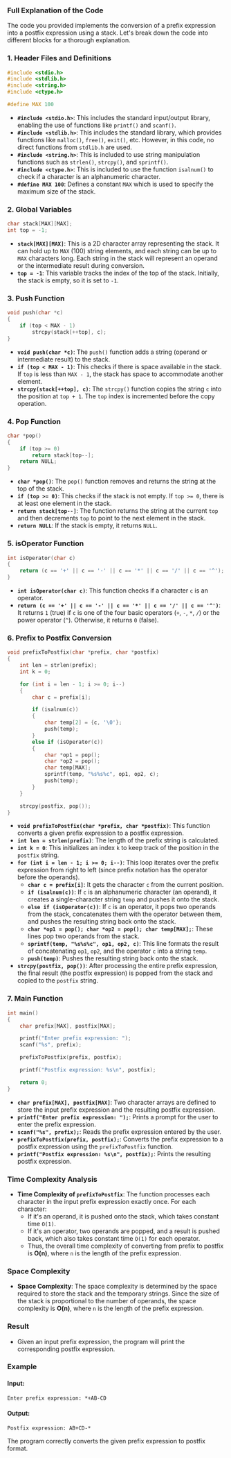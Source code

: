 ### Full Explanation of the Code

The code you provided implements the conversion of a prefix expression into a postfix expression using a stack. Let's break down the code into different blocks for a thorough explanation.

### 1. **Header Files and Definitions**
```c
#include <stdio.h>
#include <stdlib.h>
#include <string.h>
#include <ctype.h>

#define MAX 100
```
- **`#include <stdio.h>`**: This includes the standard input/output library, enabling the use of functions like `printf()` and `scanf()`.
- **`#include <stdlib.h>`**: This includes the standard library, which provides functions like `malloc()`, `free()`, `exit()`, etc. However, in this code, no direct functions from `stdlib.h` are used.
- **`#include <string.h>`**: This is included to use string manipulation functions such as `strlen()`, `strcpy()`, and `sprintf()`.
- **`#include <ctype.h>`**: This is included to use the function `isalnum()` to check if a character is an alphanumeric character.
- **`#define MAX 100`**: Defines a constant `MAX` which is used to specify the maximum size of the stack.

### 2. **Global Variables**
```c
char stack[MAX][MAX];
int top = -1;
```
- **`stack[MAX][MAX]`**: This is a 2D character array representing the stack. It can hold up to `MAX` (100) string elements, and each string can be up to `MAX` characters long. Each string in the stack will represent an operand or the intermediate result during conversion.
- **`top = -1`**: This variable tracks the index of the top of the stack. Initially, the stack is empty, so it is set to `-1`.

### 3. **Push Function**
```c
void push(char *c)
{
    if (top < MAX - 1)
        strcpy(stack[++top], c);
}
```
- **`void push(char *c)`**: The `push()` function adds a string (operand or intermediate result) to the stack.
- **`if (top < MAX - 1)`**: This checks if there is space available in the stack. If `top` is less than `MAX - 1`, the stack has space to accommodate another element.
- **`strcpy(stack[++top], c)`**: The `strcpy()` function copies the string `c` into the position at `top + 1`. The `top` index is incremented before the copy operation.

### 4. **Pop Function**
```c
char *pop()
{
    if (top >= 0)
        return stack[top--];
    return NULL;
}
```
- **`char *pop()`**: The `pop()` function removes and returns the string at the top of the stack.
- **`if (top >= 0)`**: This checks if the stack is not empty. If `top >= 0`, there is at least one element in the stack.
- **`return stack[top--]`**: The function returns the string at the current `top` and then decrements `top` to point to the next element in the stack.
- **`return NULL`**: If the stack is empty, it returns `NULL`.

### 5. **isOperator Function**
```c
int isOperator(char c)
{
    return (c == '+' || c == '-' || c == '*' || c == '/' || c == '^');
}
```
- **`int isOperator(char c)`**: This function checks if a character `c` is an operator.
- **`return (c == '+' || c == '-' || c == '*' || c == '/' || c == '^')`**: It returns `1` (true) if `c` is one of the four basic operators (`+`, `-`, `*`, `/`) or the power operator (`^`). Otherwise, it returns `0` (false).

### 6. **Prefix to Postfix Conversion**
```c
void prefixToPostfix(char *prefix, char *postfix)
{
    int len = strlen(prefix);
    int k = 0;

    for (int i = len - 1; i >= 0; i--)
    {
        char c = prefix[i];

        if (isalnum(c))
        {
            char temp[2] = {c, '\0'};
            push(temp);
        }
        else if (isOperator(c))
        {
            char *op1 = pop();
            char *op2 = pop();
            char temp[MAX];
            sprintf(temp, "%s%s%c", op1, op2, c);
            push(temp);
        }
    }

    strcpy(postfix, pop());
}
```
- **`void prefixToPostfix(char *prefix, char *postfix)`**: This function converts a given prefix expression to a postfix expression.
- **`int len = strlen(prefix)`**: The length of the prefix string is calculated.
- **`int k = 0`**: This initializes an index `k` to keep track of the position in the `postfix` string.
- **`for (int i = len - 1; i >= 0; i--)`**: This loop iterates over the prefix expression from right to left (since prefix notation has the operator before the operands).
    - **`char c = prefix[i]`**: It gets the character `c` from the current position.
    - **`if (isalnum(c))`**: If `c` is an alphanumeric character (an operand), it creates a single-character string `temp` and pushes it onto the stack.
    - **`else if (isOperator(c))`**: If `c` is an operator, it pops two operands from the stack, concatenates them with the operator between them, and pushes the resulting string back onto the stack.
    - **`char *op1 = pop(); char *op2 = pop(); char temp[MAX];`**: These lines pop two operands from the stack.
    - **`sprintf(temp, "%s%s%c", op1, op2, c)`**: This line formats the result of concatenating `op1`, `op2`, and the operator `c` into a string `temp`.
    - **`push(temp)`**: Pushes the resulting string back onto the stack.
- **`strcpy(postfix, pop())`**: After processing the entire prefix expression, the final result (the postfix expression) is popped from the stack and copied to the `postfix` string.

### 7. **Main Function**
```c
int main()
{
    char prefix[MAX], postfix[MAX];

    printf("Enter prefix expression: ");
    scanf("%s", prefix);

    prefixToPostfix(prefix, postfix);

    printf("Postfix expression: %s\n", postfix);

    return 0;
}
```
- **`char prefix[MAX], postfix[MAX]`**: Two character arrays are defined to store the input prefix expression and the resulting postfix expression.
- **`printf("Enter prefix expression: ");`**: Prints a prompt for the user to enter the prefix expression.
- **`scanf("%s", prefix);`**: Reads the prefix expression entered by the user.
- **`prefixToPostfix(prefix, postfix);`**: Converts the prefix expression to a postfix expression using the `prefixToPostfix` function.
- **`printf("Postfix expression: %s\n", postfix);`**: Prints the resulting postfix expression.

### **Time Complexity Analysis**
- **Time Complexity of `prefixToPostfix`**: The function processes each character in the input prefix expression exactly once. For each character:
  - If it's an operand, it is pushed onto the stack, which takes constant time `O(1)`.
  - If it's an operator, two operands are popped, and a result is pushed back, which also takes constant time `O(1)` for each operator.
  - Thus, the overall time complexity of converting from prefix to postfix is **O(n)**, where `n` is the length of the prefix expression.

### **Space Complexity**
- **Space Complexity**: The space complexity is determined by the space required to store the stack and the temporary strings. Since the size of the stack is proportional to the number of operands, the space complexity is **O(n)**, where `n` is the length of the prefix expression.

### **Result**
- Given an input prefix expression, the program will print the corresponding postfix expression.

### Example

#### Input:
```
Enter prefix expression: *+AB-CD
```

#### Output:
```
Postfix expression: AB+CD-*
```

The program correctly converts the given prefix expression to postfix format.